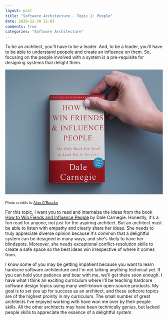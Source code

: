 ```yaml
---
layout: post
title: "Software Architecture - Topic 2: People"
date: 2020-12-30 21:03
comments: true
categories: "Software Architecture"
---
```


To be an architect, you'll have to be a leader. And, to be a leader, you'll have to be able to understand peopole and create an influence on them. So, focusing on the people involved with a system is a pre-requisite for designing systems that delight them.

![How To Win Friends And Influence People](/images/DaleCarnegieBook.png)

<small>Photo credits to [Alan O'Rourke](https://flic.kr/p/N7J52S)</small>

For this topic, I want you to read and internaize the ideas from the book [How to Win Fiends and Influence People](https://www.amazon.com/How-Win-Friends-Influence-People/dp/0671027034/ref=sr_1_1?dchild=1&keywords=Dale+Carnegie&qid=1609523629&s=books&sr=1-1) by Dale Carnegie. Honestly, it's a fun read for anyone, not just for the aspiring architect. But an architect must be able to listen with empathy and clearly share her ideas. She needs to truly appreciate diverse opinion because it's common that a delightful system can be designed in many ways, and she's likely to have her blindspots. Moreover, she needs exceptional conflict-resolution skills to create a safe space so the best ideas win irrespective of where it comes from.

I know some of you may be getting impatient because you want to learn hardcore software architecture and I'm not talking anything technical yet. If you can hold your patience and bear with me, we'll get there soon enough. I have what I think an exciting curriculum where I'll be teaching hardcore software design topics using many well-known open-source products. My goal is to set you up for success as an architect, and these softcore topics are of the highest proirity in my curriculum. The small number of great architects I've enjoyed working with have won me over by their people skills. All the other architects may have been technically genius, but lacked people skills to appreciate the essence of a delightful system.